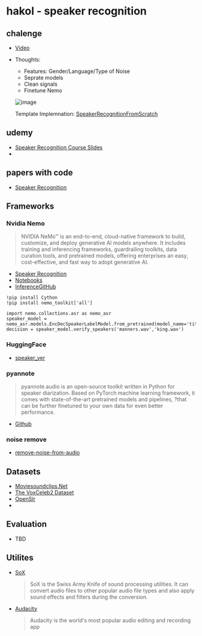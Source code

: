 # hakol - speaker recognition

## chalenge
- [Video](https://rafaelcoil.sharepoint.com/sites/-2024_MSTEAMS/Shared%20Documents/General/Recordings/%D7%94%D7%9B%D7%9C%20%D7%91%D7%A7%D7%95%D7%9C%20WEBINAR-20240228_142941-Meeting%20Recording.mp4?web=1&referrer=Teams.TEAMS-ELECTRON&referrerScenario=MeetingChicletGetLink.view.view&isSPOFile=1)
- Thoughts:
  - Features: Gender/Language/Type of Noise
  - Seprate models
  - Clean signals
  - Finetune Nemo
  
 
  ![image](https://github.com/wzeyal/hakol/assets/64967130/0a12b4eb-00c1-46f6-aefd-8b272533adaf)

  Template Implemnation:
  [SpeakerRecognitionFromScratch](https://github.com/wq2012/SpeakerRecognitionFromScratch)
  

 
## udemy
- [Speaker Recognition Course Slides](https://drive.google.com/drive/folders/1BDuu5gkTSDaLtYPHMUM7pVIyfogozVj_?usp=sharing)
- 
 
## papers with code
- [Speaker Recognition](https://paperswithcode.com/task/speaker-recognition)

## Frameworks
### Nvidia Nemo
>NVIDIA NeMo™ is an end-to-end, cloud-native framework to build, customize, and deploy generative AI models anywhere. It includes training and inferencing frameworks, guardrailing toolkits, data curation tools, and pretrained models, offering enterprises an easy, cost-effective, and fast way to adopt generative AI.
- [Speaker Recognition](https://docs.nvidia.com/deeplearning/nemo/user-guide/docs/en/main/asr/speaker_recognition/intro.html)
- [Notebooks](https://github.com/NVIDIA/NeMo/tree/main/tutorials/speaker_tasks)
- [InferenceGitHub](https://catalog.ngc.nvidia.com/orgs/nvidia/teams/nemo/models/speakerverification_speakernet)

```
!pip install Cython
!pip install nemo_toolkit['all']

import nemo.collections.asr as nemo_asr
speaker_model = nemo_asr.models.EncDecSpeakerLabelModel.from_pretrained(model_name='titanet_small')
decision = speaker_model.verify_speakers('manners.wav','king.wav')
```

### HuggingFace
- [speaker_ver](https://huggingface.co/models?search=speaker_ver)
  
### pyannote
>pyannote.audio is an open-source toolkit written in Python for speaker diarization. Based on PyTorch machine learning framework, it comes with state-of-the-art pretrained models and pipelines, ?that can be further finetuned to your own data for even better performance.
- [Github](https://github.com/pyannote/pyannote-audio)
### noise remove
- [remove-noise-from-audio](https://medium.com/@devesh_kumar/how-to-remove-noise-from-audio-in-less-than-10-seconds-8a1b31a5143a)

## Datasets
- [Moviesoundclips.Net](http://www.moviesoundclips.net/)
- [The VoxCeleb2 Dataset](https://www.robots.ox.ac.uk/~vgg/data/voxceleb/vox2.html)
- [OpenSlr](https://openslr.org/index.html)
- 

## Evaluation
- TBD

## Utilites
- [SoX](https://sourceforge.net/projects/sox)
  > SoX is the Swiss Army Knife of sound processing utilities. It can convert audio files to other popular audio file types and also apply sound effects and filters during the conversion.
- [Audacity](https://www.audacityteam.org/)
  > Audacity is the world's most popular audio editing and recording app
